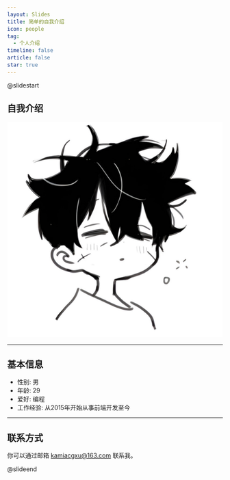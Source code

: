```yaml
---
layout: Slides
title: 简单的自我介绍
icon: people
tag:
  - 个人介绍
timeline: false
article: false
star: true
---
```


@slidestart

<!-- .element: class="r-fit-text" -->

## 自我介绍

![kamishima-kaede](/assets/svg/logo.svg)

---

## 基本信息

- 性别: 男
- 年龄: 29
- 爱好: 编程
- 工作经验: 从2015年开始从事前端开发至今

---

## 联系方式

你可以通过邮箱 kamiacgxu@163.com 联系我。

@slideend